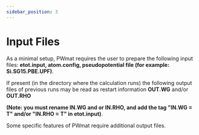 ```yaml
---
sidebar_position: 3
---
```


# Input Files

As a minimal setup, PWmat requires the user to prepare the following input files: 
**etot.input, atom.config, pseudopotential file (for example: Si.SG15.PBE.UPF)**.

If present (in the directory where the calculation runs) the following output files 
of previous runs may be read as restart information **OUT.WG** and/or **OUT.RHO** 

**(Note: you must rename IN.WG and or IN.RHO, and add the tag 
"IN.WG = T" and/or "IN.RHO = T" in etot.input)**.

Some specific features of PWmat require additional output files.